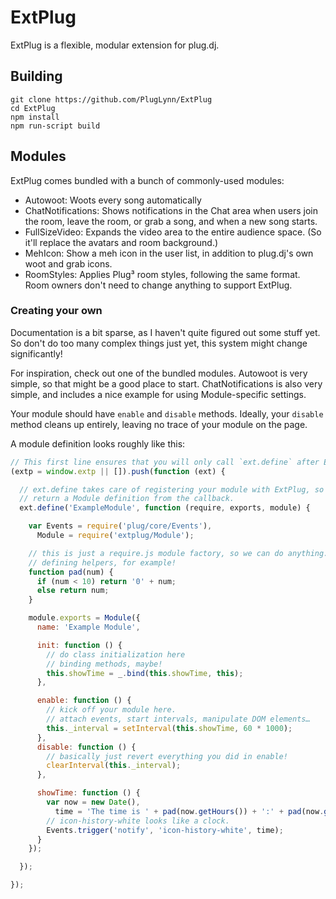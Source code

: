 # ExtPlug

ExtPlug is a flexible, modular extension for plug.dj.

## Building

```shell
git clone https://github.com/PlugLynn/ExtPlug
cd ExtPlug
npm install
npm run-script build
```

## Modules

ExtPlug comes bundled with a bunch of commonly-used modules:

* Autowoot: Woots every song automatically
* ChatNotifications: Shows notifications in the Chat area when users join the room, leave the room, or grab a song, and when a new song starts.
* FullSizeVideo: Expands the video area to the entire audience space. (So it'll replace the avatars and room background.)
* MehIcon: Show a meh icon in the user list, in addition to plug.dj's own woot and grab icons.
* RoomStyles: Applies Plug³ room styles, following the same format. Room owners don't need to change anything to support ExtPlug.

### Creating your own

Documentation is a bit sparse, as I haven't quite figured out some stuff yet. So don't do too many complex things just yet, this system might change significantly!

For inspiration, check out one of the bundled modules. Autowoot is very simple, so that might be a good place to start. ChatNotifications is also very simple, and includes a nice example for using Module-specific settings.

Your module should have `enable` and `disable` methods. Ideally, your `disable` method cleans up entirely, leaving no trace of your module on the page.

A module definition looks roughly like this:

```javascript
// This first line ensures that you will only call `ext.define` after ExtPlug has fully loaded
(extp = window.extp || []).push(function (ext) {

  // ext.define takes care of registering your module with ExtPlug, so you can just
  // return a Module definition from the callback.
  ext.define('ExampleModule', function (require, exports, module) {

    var Events = require('plug/core/Events'),
      Module = require('extplug/Module');

    // this is just a require.js module factory, so we can do anything...
    // defining helpers, for example!
    function pad(num) {
      if (num < 10) return '0' + num;
      else return num;
    }

    module.exports = Module({
      name: 'Example Module',

      init: function () {
        // do class initialization here
        // binding methods, maybe!
        this.showTime = _.bind(this.showTime, this);
      },

      enable: function () {
        // kick off your module here.
        // attach events, start intervals, manipulate DOM elements…
        this._interval = setInterval(this.showTime, 60 * 1000);
      },
      disable: function () {
        // basically just revert everything you did in enable!
        clearInterval(this._interval);
      },

      showTime: function () {
        var now = new Date(),
          time = 'The time is ' + pad(now.getHours()) + ':' + pad(now.getMinutes());
        // icon-history-white looks like a clock.
        Events.trigger('notify', 'icon-history-white', time);
      }
    });

  });

});
```